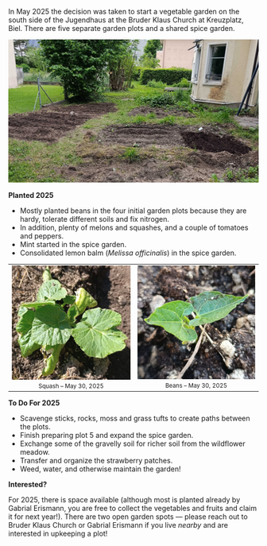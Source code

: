 In May 2025 the decision was taken to start a vegetable garden on the south side of the Jugendhaus at the Bruder Klaus Church at Kreuzplatz, Biel. There are five separate garden plots and a shared spice garden.

![just_planted.jpg](../assets/just_planted.jpg)

__Planted 2025__

- Mostly planted beans in the four initial garden plots because they are hardy, tolerate different soils and fix nitrogen.
- In addition, plenty of melons and squashes, and a couple of tomatoes and peppers.
- Mint started in the spice garden.
- Consolidated lemon balm (*Melissa officinalis*) in the spice garden.

<table>
  <tr>
    <td style="text-align: center;">
      <img src="/assets/squash_start.png" width="300"><br>
      <small>Squash – May 30, 2025</small>
    </td>
    <td style="text-align: center;">
      <img src="/assets/bean_start.png" width="300"><br>
      <small>Beans – May 30, 2025</small>
    </td>
  </tr>
</table>

__To Do For 2025__

- Scavenge sticks, rocks, moss and grass tufts to create paths between the plots.
- Finish preparing plot 5 and expand the spice garden.
- Exchange some of the gravelly soil for richer soil from the wildflower meadow.
- Transfer and organize the strawberry patches.
- Weed, water, and otherwise maintain the garden!

__Interested?__

For 2025, there is space available (although most is planted already by Gabrial Erismann, you are free to collect the vegetables and fruits and claim it for next year!). There are two open garden spots — please reach out to Bruder Klaus Church or Gabrial Erismann if you live *nearby* and are interested in upkeeping a plot!
